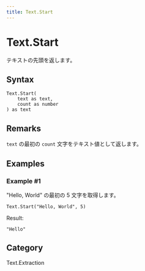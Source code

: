 ```yaml
---
title: Text.Start
---
```


# Text.Start


テキストの先頭を返します。


## Syntax

```powerquery
Text.Start(
    text as text,
    count as number
) as text
```


## Remarks

<code>text</code> の最初の <code>count</code> 文字をテキスト値として返します。


## Examples

### Example #1 
&#34;Hello, World&#34; の最初の 5 文字を取得します。
```powerquery
Text.Start("Hello, World", 5)
```

Result: 
```powerquery
"Hello"
```




## Category
Text.Extraction
